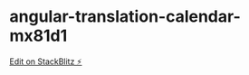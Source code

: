 # angular-translation-calendar-mx81d1

[Edit on StackBlitz ⚡️](https://stackblitz.com/edit/angular-translation-calendar-mx81d1)
